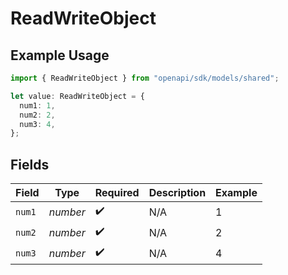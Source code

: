 # ReadWriteObject

## Example Usage

```typescript
import { ReadWriteObject } from "openapi/sdk/models/shared";

let value: ReadWriteObject = {
  num1: 1,
  num2: 2,
  num3: 4,
};
```

## Fields

| Field              | Type               | Required           | Description        | Example            |
| ------------------ | ------------------ | ------------------ | ------------------ | ------------------ |
| `num1`             | *number*           | :heavy_check_mark: | N/A                | 1                  |
| `num2`             | *number*           | :heavy_check_mark: | N/A                | 2                  |
| `num3`             | *number*           | :heavy_check_mark: | N/A                | 4                  |
